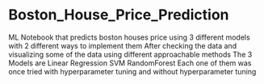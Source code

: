 # Boston_House_Price_Prediction
ML Notebook that predicts boston houses price using 3 different models with 2 different ways to implement them
After checking the data and visualizing some of the data using different approachable methods
The 3 Models are 
  Linear Regression
  SVM
  RandomForest
Each one of them was once tried with hyperparameter tuning and without hyperparameter tuning
